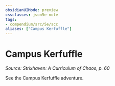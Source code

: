 ```yaml
---
obsidianUIMode: preview
cssclasses: json5e-note
tags:
- compendium/src/5e/scc
aliases: ["Campus Kerfuffle"]
---
```

# Campus Kerfuffle
*Source: Strixhaven: A Curriculum of Chaos, p. 60* 

See the Campus Kerfuffle adventure.
